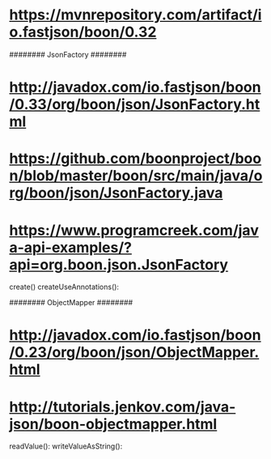 # https://mvnrepository.com/artifact/io.fastjson/boon/0.32


######## JsonFactory ########
# http://javadox.com/io.fastjson/boon/0.33/org/boon/json/JsonFactory.html
# https://github.com/boonproject/boon/blob/master/boon/src/main/java/org/boon/json/JsonFactory.java
# https://www.programcreek.com/java-api-examples/?api=org.boon.json.JsonFactory
create()
createUseAnnotations():


######## ObjectMapper ########
# http://javadox.com/io.fastjson/boon/0.23/org/boon/json/ObjectMapper.html
# http://tutorials.jenkov.com/java-json/boon-objectmapper.html
readValue():
writeValueAsString():
